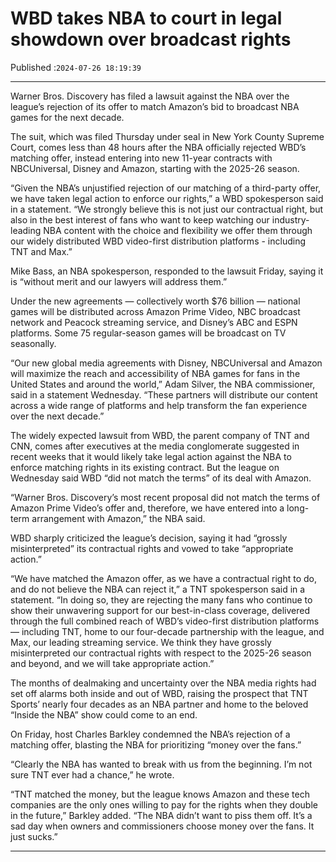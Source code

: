# WBD takes NBA to court in legal showdown over broadcast rights

Published :`2024-07-26 18:19:39`

---

Warner Bros. Discovery has filed a lawsuit against the NBA over the league’s rejection of its offer to match Amazon’s bid to broadcast NBA games for the next decade.

The suit, which was filed Thursday under seal in New York County Supreme Court, comes less than 48 hours after the NBA officially rejected WBD’s matching offer, instead entering into new 11-year contracts with NBCUniversal, Disney and Amazon, starting with the 2025-26 season.

“Given the NBA’s unjustified rejection of our matching of a third-party offer, we have taken legal action to enforce our rights,” a WBD spokesperson said in a statement. “We strongly believe this is not just our contractual right, but also in the best interest of fans who want to keep watching our industry-leading NBA content with the choice and flexibility we offer them through our widely distributed WBD video-first distribution platforms - including TNT and Max.”

Mike Bass, an NBA spokesperson, responded to the lawsuit Friday, saying it is “without merit and our lawyers will address them.”

Under the new agreements — collectively worth $76 billion — national games will be distributed across Amazon Prime Video, NBC broadcast network and Peacock streaming service, and Disney’s ABC and ESPN platforms. Some 75 regular-season games will be broadcast on TV seasonally.

“Our new global media agreements with Disney, NBCUniversal and Amazon will maximize the reach and accessibility of NBA games for fans in the United States and around the world,” Adam Silver, the NBA commissioner, said in a statement Wednesday. “These partners will distribute our content across a wide range of platforms and help transform the fan experience over the next decade.”

The widely expected lawsuit from WBD, the parent company of TNT and CNN, comes after executives at the media conglomerate suggested in recent weeks that it would likely take legal action against the NBA to enforce matching rights in its existing contract. But the league on Wednesday said WBD “did not match the terms” of its deal with Amazon.

“Warner Bros. Discovery’s most recent proposal did not match the terms of Amazon Prime Video’s offer and, therefore, we have entered into a long-term arrangement with Amazon,” the NBA said.

WBD sharply criticized the league’s decision, saying it had “grossly misinterpreted” its contractual rights and vowed to take “appropriate action.”

“We have matched the Amazon offer, as we have a contractual right to do, and do not believe the NBA can reject it,” a TNT spokesperson said in a statement. “In doing so, they are rejecting the many fans who continue to show their unwavering support for our best-in-class coverage, delivered through the full combined reach of WBD’s video-first distribution platforms — including TNT, home to our four-decade partnership with the league, and Max, our leading streaming service. We think they have grossly misinterpreted our contractual rights with respect to the 2025-26 season and beyond, and we will take appropriate action.”

The months of dealmaking and uncertainty over the NBA media rights had set off alarms both inside and out of WBD, raising the prospect that TNT Sports’ nearly four decades as an NBA partner and home to the beloved “Inside the NBA” show could come to an end.

On Friday, host Charles Barkley condemned the NBA’s rejection of a matching offer, blasting the NBA for prioritizing “money over the fans.”

“Clearly the NBA has wanted to break with us from the beginning. I’m not sure TNT ever had a chance,” he wrote.

“TNT matched the money, but the league knows Amazon and these tech companies are the only ones willing to pay for the rights when they double in the future,” Barkley added. “The NBA didn’t want to piss them off. It’s a sad day when owners and commissioners choose money over the fans. It just sucks.”

---

